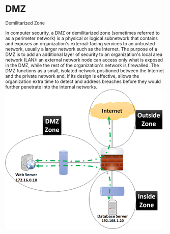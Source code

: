# DMZ


Demilitarized Zone

In computer security, a DMZ or demilitarized zone (sometimes referred to
as a perimeter network) is a physical or logical subnetwork that
contains and exposes an organization's external-facing services to an
untrusted network, usually a larger network such as the Internet. The
purpose of a DMZ is to add an additional layer of security to an
organization's local area network (LAN): an external network node can
access only what is exposed in the DMZ, while the rest of the
organization's network is firewalled. The DMZ functions as a small,
isolated network positioned between the Internet and the private network
and, if its design is effective, allows the organization extra time to
detect and address breaches before they would further penetrate into the
internal networks.\
![](./images/15008001.png?width=344)

